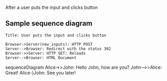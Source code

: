 After a user puts the input and clicks button 

## Sample sequence diagram
```uml-sequence-diagram
Title: User puts the input and clicks button 

Browser->Server(new_inputs): HTTP POST
Server-->Browser: Redirect with the status 302
Browser->>Server: HTTP GET: Reloads
Server-->Browser: HTML Document
```


sequenceDiagram
    Alice->>John: Hello John, how are you?
    John-->>Alice: Great!
    Alice-)John: See you later!
